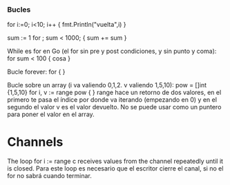 ### Bucles ###
for i:=0; i<10; i++ {
  fmt.Println("vuelta",i)
}
 
sum := 1
for ; sum < 1000; {
  sum += sum
}
 
While es for en Go (el for sin pre y post condiciones, y sin punto y coma):
for sum < 100 {
  cosa
}
 
Bucle forever:
for {
}

Bucle sobre un array (i va valiendo 0,1,2. v valiendo 1,5,10):
pow = []int {1,5,10}
for i, v := range pow { }
range hace un retorno de dos valores, en el primero te pasa el índice por donde va iterando (empezando en 0) y en el segundo el valor
v es el valor devuelto. No se puede usar como un puntero para poner el valor en el array.

# Channels
The loop for i := range c receives values from the channel repeatedly until it is closed.
Para este loop es necesario que el escritor cierre el canal, si no el for no sabrá cuando terminar.
